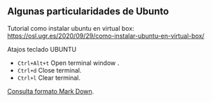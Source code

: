 ## **Algunas particularidades de Ubunto**

Tutorial como instalar ubuntu en virtual box:
https://osl.ugr.es/2020/09/29/como-instalar-ubuntu-en-virtual-box/

Atajos teclado UBUNTU
- `Ctrl+Alt+t` Open terminal window .
- `Ctrl+d` Close terminal.
- `Ctrl+l` Clear terminal.



[Consulta formato Mark Down](https://www.markdownguide.org/cheat-sheet/).

